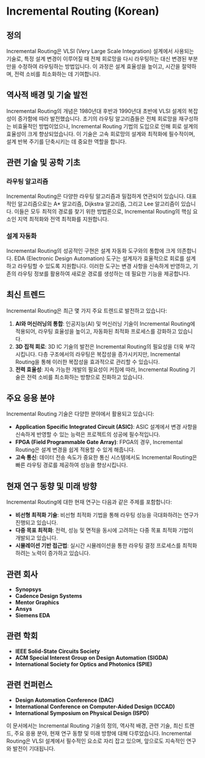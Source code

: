 # Incremental Routing (Korean)

## 정의

Incremental Routing은 VLSI (Very Large Scale Integration) 설계에서 사용되는 기술로, 특정 설계 변경이 이루어질 때 전체 회로망을 다시 라우팅하는 대신 변경된 부분만을 수정하여 라우팅하는 방법입니다. 이 과정은 설계 효율성을 높이고, 시간을 절약하며, 전력 소비를 최소화하는 데 기여합니다.

## 역사적 배경 및 기술 발전

Incremental Routing의 개념은 1980년대 후반과 1990년대 초반에 VLSI 설계의 복잡성이 증가함에 따라 발전했습니다. 초기의 라우팅 알고리즘들은 전체 회로망을 재구성하는 비효율적인 방법이었으나, Incremental Routing 기법의 도입으로 인해 회로 설계의 효율성이 크게 향상되었습니다. 이 기술은 고속 회로망의 설계와 최적화에 필수적이며, 설계 반복 주기를 단축시키는 데 중요한 역할을 합니다.

## 관련 기술 및 공학 기초

### 라우팅 알고리즘

Incremental Routing은 다양한 라우팅 알고리즘과 밀접하게 연관되어 있습니다. 대표적인 알고리즘으로는 A* 알고리즘, Dijkstra 알고리즘, 그리고 Lee 알고리즘이 있습니다. 이들은 모두 최적의 경로를 찾기 위한 방법론으로, Incremental Routing의 핵심 요소인 지역 최적화와 전역 최적화를 지원합니다.

### 설계 자동화

Incremental Routing의 성공적인 구현은 설계 자동화 도구와의 통합에 크게 의존합니다. EDA (Electronic Design Automation) 도구는 설계자가 효율적으로 회로를 설계하고 라우팅할 수 있도록 지원합니다. 이러한 도구는 변경 사항을 신속하게 반영하고, 기존의 라우팅 정보를 활용하여 새로운 경로를 생성하는 데 필요한 기능을 제공합니다.

## 최신 트렌드

Incremental Routing은 최근 몇 가지 주요 트렌드로 발전하고 있습니다:

1. **AI와 머신러닝의 통합**: 인공지능(AI) 및 머신러닝 기술이 Incremental Routing에 적용되어, 라우팅 효율성을 높이고, 자동화된 최적화 프로세스를 강화하고 있습니다.
2. **3D 집적 회로**: 3D IC 기술의 발전은 Incremental Routing의 필요성을 더욱 부각시킵니다. 다층 구조에서의 라우팅은 복잡성을 증가시키지만, Incremental Routing을 통해 이러한 복잡성을 효과적으로 관리할 수 있습니다.
3. **전력 효율성**: 지속 가능한 개발의 필요성이 커짐에 따라, Incremental Routing 기술은 전력 소비를 최소화하는 방향으로 진화하고 있습니다.

## 주요 응용 분야

Incremental Routing 기술은 다양한 분야에서 활용되고 있습니다:

- **Application Specific Integrated Circuit (ASIC)**: ASIC 설계에서 변경 사항을 신속하게 반영할 수 있는 능력은 프로젝트의 성공에 필수적입니다.
- **FPGA (Field Programmable Gate Array)**: FPGA의 경우, Incremental Routing은 설계 변경을 쉽게 적용할 수 있게 해줍니다.
- **고속 통신**: 데이터 전송 속도가 중요한 통신 시스템에서도 Incremental Routing은 빠른 라우팅 경로를 제공하여 성능을 향상시킵니다.

## 현재 연구 동향 및 미래 방향

Incremental Routing에 대한 현재 연구는 다음과 같은 주제를 포함합니다:

- **비선형 최적화 기술**: 비선형 최적화 기법을 통해 라우팅 성능을 극대화하려는 연구가 진행되고 있습니다.
- **다중 목표 최적화**: 전력, 성능 및 면적을 동시에 고려하는 다중 목표 최적화 기법이 개발되고 있습니다.
- **시뮬레이션 기반 접근법**: 실시간 시뮬레이션을 통한 라우팅 결정 프로세스를 최적화하려는 노력이 증가하고 있습니다.

## 관련 회사

- **Synopsys**
- **Cadence Design Systems**
- **Mentor Graphics**
- **Ansys**
- **Siemens EDA**

## 관련 학회

- **IEEE Solid-State Circuits Society**
- **ACM Special Interest Group on Design Automation (SIGDA)**
- **International Society for Optics and Photonics (SPIE)**

## 관련 컨퍼런스

- **Design Automation Conference (DAC)**
- **International Conference on Computer-Aided Design (ICCAD)**
- **International Symposium on Physical Design (ISPD)**

이 문서에서는 Incremental Routing 기술의 정의, 역사적 배경, 관련 기술, 최신 트렌드, 주요 응용 분야, 현재 연구 동향 및 미래 방향에 대해 다루었습니다. Incremental Routing은 VLSI 설계에서 필수적인 요소로 자리 잡고 있으며, 앞으로도 지속적인 연구와 발전이 기대됩니다.